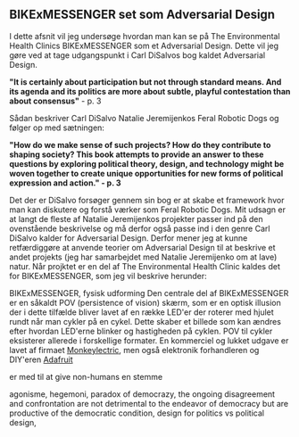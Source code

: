 ## BIKExMESSENGER set som Adversarial Design

I dette afsnit vil jeg undersøge hvordan man kan se på The Environmental Health Clinics BIKExMESSENGER som et Adversarial Design. Dette vil jeg gøre ved at tage udgangspunkt i Carl DiSalvos bog kaldet Adversarial Design.


**"It is certainly about participation but not through standard means. And its agenda and its politics are more about subtle, playful contestation than about consensus"** - p. 3

Sådan beskriver Carl DiSalvo Natalie Jeremijenkos Feral Robotic Dogs og følger op med sætningen:

**"How do we make sense of such projects? How do they contribute to shaping society? This book attempts to provide an answer to these questions by exploring political theory, design, and technology might be woven together to create unique opportunities for new forms of political expression and action." - p. 3**

Det der er DiSalvo forsøger gennem sin bog er at skabe et framework hvor man kan diskutere og forstå værker som Feral Robotic Dogs. Mit udsagn er at langt de fleste af Natalie Jeremijenkos projekter passer ind på den ovenstående beskrivelse og må derfor også passe ind i den genre Carl DiSalvo kalder for Adversarial Design. Derfor mener jeg at kunne retfærdiggøre at anvende teorier om Adversarial Design til at beskrive et andet projekts (jeg har samarbejdet med Natalie Jeremijenko om at lave) natur. Når projktet er en del af The Environmental Health Clinic kaldes det for BIKExMESSENGER, som jeg vil beskrive herunder:

BIKExMESSENGER, fysisk udforming
Den centrale del af BIKExMESSENGER er en såkaldt POV (persistence of vision) skærm, som er en optisk illusion der i dette tilfælde bliver lavet af en række LED'er der roterer med hjulet rundt når man cykler på en cykel. Dette skaber et billede som kan ændres efter hvordan LED'erne blinker og hastigheden på cyklen. POV til cykler eksisterer allerede i forskellige formater. En kommerciel  og lukket udgave er lavet af firmaet [Monkeylectric](http://www.monkeylectric.com/), men også elektronik forhandleren og DIY'eren  [Adafruit](https://learn.adafruit.com/bike-wheel-pov-display/overview)

er med til at give non-humans en stemme



agonisme, hegemoni, paradox of democrazy, the ongoing disagreement and confrontation are not detrimental to the endeavor of democracy but are productive of the democratic condition, design for politics vs political design,

